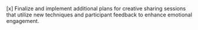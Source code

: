 [x] Finalize and implement additional plans for creative sharing sessions that utilize new techniques and participant feedback to enhance emotional engagement.